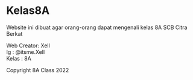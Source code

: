 # Kelas8A

Website ini dibuat agar orang-orang dapat mengenali kelas 8A SCB Citra Berkat

Web Creator: Xell<br>
Ig         : @itsme.Xell<br>
Kelas      : 8A<br>

Copyright 8A Class 2022
